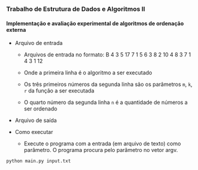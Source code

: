 ### Trabalho de Estrutura de Dados e Algoritmos II

#### Implementação e avaliação experimental de algoritmos de ordenação externa

- Arquivo de entrada
	* Arquivos de entrada no formato:
		B
		4 3 5 17
		7 1 5 6 3 8 2 10 4 8 3 7 1 4 3 1 12
	
	* Onde a primeira linha é o algoritmo a ser executado
	* Os três primeiros números da segunda linha são os parâmetros `m`, `k`, `r` da função a ser executada
	* O quarto número da segunda linha `n` é a quantidade de números a ser ordenado

- Arquivo de saída

- Como executar
	+ Execute o programa com a entrada (em arquivo de texto) como parâmetro. O programa procura pelo parâmetro no vetor argv.

`python main.py input.txt`
